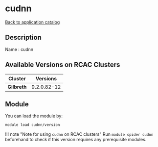 # cudnn

[Back to application catalog](../app_catalog.md)

## Description
Name   : cudnn

## Available Versions on RCAC Clusters
|Cluster|Versions|
|---|---|
|**Gilbreth**|9.2.0.82-12|

## Module
You can load the module by:

```bash
module load cudnn/version
```

!!! note "Note for using `cudnn` on RCAC clusters"
    Run `module spider cudnn` beforehand to check if this version requires any prerequisite modules.
